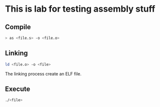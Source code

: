 # This is lab for testing assembly stuff

## Compile

```bash
> as <file.s> -o <file.o>
``` 

## Linking

```bash
ld <file.o> -o <file>
```

The linking process create an ELF file.

## Execute

```bash
./<file>
```
